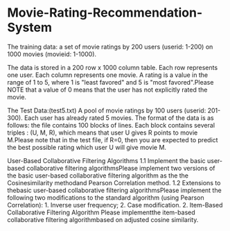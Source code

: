 # Movie-Rating-Recommendation-System
The training data: a set of movie ratings by 200 users (userid: 1-200) on 1000 movies (movieid: 1-1000). 

The data is stored in a 200 row x 1000 column table. Each row represents one user. Each column represents one movie. A rating is a value in the range of 1 to 5, where 1 is "least favored" and 5 is "most favored".Please NOTE that a value of 0 means that the user has not explicitly rated the movie.

The Test Data:(test5.txt) A pool of movie ratings by 100 users (userid: 201-300). Each user has already rated 5 movies. The format of the data is as follows: the file contains 100 blocks of lines. Each block contains several triples : (U, M, R), which means that user U gives R points to movie M.Please note that in the test file, if R=0, then you are expected to predict the best possible rating which user U will give movie M.

User-Based Collaborative Filtering Algorithms
1.1 Implement the basic user-based collaborative filtering algorithmsPlease implement two versions of the basic user-based collaborative filtering algorithm as the the Cosinesimilarity methodand Pearson Correlation method.
1.2 Extensions to thebasic user-based collaborative filtering algorithmsPlease implement the following two modifications to the standard algorithm (using Pearson Correlation): 1. Inverse user frequency; 2. Case modification. 2. Item-Based Collaborative Filtering Algorithm Please implementthe item-based collaborative filtering algorithmbased on adjusted cosine similarity. 
